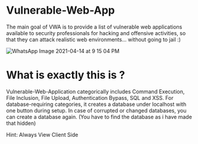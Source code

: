# Vulnerable-Web-App
The main goal of VWA is to provide a list of vulnerable web applications available to security professionals for hacking and offensive activities, so that they can attack realistic web environments… without going to jail :)

![WhatsApp Image 2021-04-14 at 9 15 04 PM](https://user-images.githubusercontent.com/60269061/116817139-9e9b2d00-ab82-11eb-9a21-9496cae6a08e.jpeg)



# What is exactly this is ?
Vulnerable-Web-Application categorically includes Command Execution, File Inclusion, File Upload, Authentication Bypass, SQL and XSS. For database-requiring categories, it creates a database under localhost with one button during setup. In case of corrupted or changed databases, you can create a database again.
(You have to find the database as i have made that hidden)

Hint: Always View Client Side 
